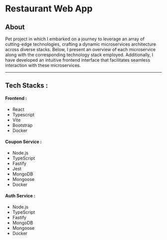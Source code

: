 # Restaurant Web App

<h2>About</h2>
<p>Pet project in which I embarked on a journey to leverage an array of cutting-edge technologies, crafting a dynamic microservices architecture across diverse stacks. Below, I present an overview of each microservice along with the corresponding technology stack employed. Additionally, I have developed an intuitive frontend interface that facilitates seamless interaction with these microservices.</p>

<hr>

<h2>Tech Stacks :</h2>

<h4>Frontend :</h4>
<ul>
    <li>React</li>
    <li>Typescript</li>
    <li>Vite</li>   
    <li>Bootstrap</li>
    <li>Docker</li>
</ul>

<h4>Coupon Service :</h4>
<ul>
    <li>Node.js</li>
    <li>TypeScript</li>
    <li>Fastify</li>
    <li>Jest</li>
    <li>MongoDB</li>
    <li>Mongoose</li>
    <li>Docker</li>
</ul>

<h4>Auth Service :</h4>
<ul>
    <li>Node.js</li>
    <li>TypeScript</li>
    <li>Fastify</li>
    <li>MongoDB</li>
    <li>Mongoose</li>
    <li>Docker</li>
</ul>
